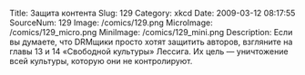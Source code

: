 Title: Защита контента 
Slug: 129 
Category: xkcd 
Date: 2009-03-12 08:17:55 
SourceNum: 129 
Image: /comics/129.png 
MicroImage: /comics/129_micro.png 
MiniImage: /comics/129_mini.png 
Description: Если вы думаете, что DRMщики просто хотят защитить авторов, взгляните на главы 13 и&nbsp;14 «Свободной&nbsp;культуры» Лессига. Их&nbsp;цель &mdash; уничтожение всей культуры, которую они не&nbsp;контролируют. 

